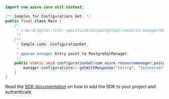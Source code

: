 ```java
import com.azure.core.util.Context;

/** Samples for Configurations Get. */
public final class Main {
    /*
     * x-ms-original-file: specification/postgresql/resource-manager/Microsoft.DBforPostgreSQL/stable/2021-06-01/examples/ConfigurationGet.json
     */
    /**
     * Sample code: ConfigurationGet.
     *
     * @param manager Entry point to PostgreSqlManager.
     */
    public static void configurationGet(com.azure.resourcemanager.postgresqlflexibleserver.PostgreSqlManager manager) {
        manager.configurations().getWithResponse("testrg", "testserver", "array_nulls", Context.NONE);
    }
}
```

Read the [SDK documentation](https://github.com/Azure/azure-sdk-for-java/blob/azure-resourcemanager-postgresqlflexibleserver_1.0.0-beta.4/sdk/postgresqlflexibleserver/azure-resourcemanager-postgresqlflexibleserver/README.md) on how to add the SDK to your project and authenticate.
